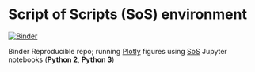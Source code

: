 # Script of Scripts (SoS) environment 

[![Binder](https://mybinder.org/badge_logo.svg)](https://mybinder.org/v2/gh/zelenkastiot/sos-binder-py2-py3/master?urlpath=lab/tree/Notebook_example.ipynb)

Binder Reproducible repo; running [Plotly](https://plotly.com/) figures using [SoS](https://vatlab.github.io/sos-docs/) Jupyter notebooks (**Python 2**, **Python 3**) 
